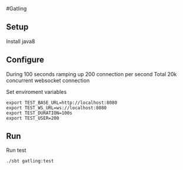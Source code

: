 #Gatling

## Setup
Install java8

## Configure

During 100 seconds ramping up 200 connection per second
Total 20k concurrent websocket connection

Set enviroment variables
```
export TEST_BASE_URL=http://localhost:8080
export TEST_WS_URL=ws://localhost:8080
export TEST_DURATION=100s
export TEST_USER=200
```

## Run

Run test
```console
./sbt gatling:test
```